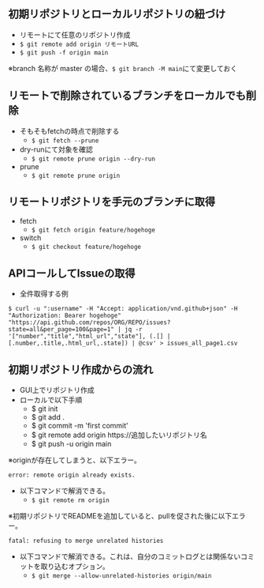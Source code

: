 ## 初期リポジトリとローカルリポジトリの紐づけ

- リモートにて任意のリポジトリ作成
- `$ git remote add origin リモートURL`
- `$ git push -f origin main`

※branch 名称が master の場合、`$ git branch -M main`にて変更しておく

## リモートで削除されているブランチをローカルでも削除

- そもそもfetchの時点で削除する
  - `$ git fetch --prune`
- dry-runにて対象を確認
  - `$ git remote prune origin --dry-run`
- prune
  - `$ git remote prune origin`

## リモートリポジトリを手元のブランチに取得

- fetch
  - `$ git fetch origin feature/hogehoge`
- switch
  - `$ git checkout feature/hogehoge`

## APIコールしてIssueの取得
- 全件取得する例

`$ curl -u ":username" -H "Accept: application/vnd.github+json" -H "Authorization: Bearer hogehoge" "https://api.github.com/repos/ORG/REPO/issues?state=all&per_page=100&page=1" | jq -r '["number","title","html_url","state"], (.[] | [.number,.title,.html_url,.state]) | @csv' > issues_all_page1.csv`

## 初期リポジトリ作成からの流れ

- GUI上でリポジトリ作成
- ローカルで以下手順
  - $ git init
  - $ git add .
  - $ git commit -m 'first commit'
  - $ git remote add origin https://追加したいリポジトリ名
  - $ git push -u origin main

※originが存在してしまうと、以下エラー。

```
error: remote origin already exists.
```

- 以下コマンドで解消できる。
  - `$ git remote rm origin`

※初期リポジトリでREADMEを追加していると、pullを促された後に以下エラー。


```
fatal: refusing to merge unrelated histories
```

- 以下コマンドで解消できる。これは、自分のコミットログとは関係ないコミットを取り込むオプション。
  - `$ git merge --allow-unrelated-histories origin/main`
